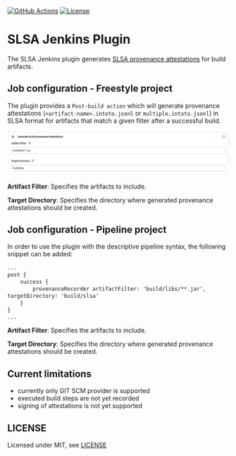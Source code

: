 [![GitHub Actions](https://github.com/jenkinsci/slsa-plugin/workflows/GitHub%20CI/badge.svg?branch=main)](https://github.com/jenkinsci/slsa-plugin/actions)
[![License](https://img.shields.io/badge/license-MIT-green.svg)](LICENSE)

# SLSA Jenkins Plugin

The SLSA Jenkins plugin generates [SLSA provenance attestations](https://slsa.dev/provenance/) for build artifacts.

## Job configuration - Freestyle project

The plugin provides a ```Post-build action``` which will generate provenance attestations
(`<artifact-name>.intoto.jsonl` or `multiple.intoto.jsonl`) in SLSA format for artifacts that
match a given filter after a successful build.

![job configuration](docs/images/jenkins-job-configuration.png)

**Artifact Filter**: Specifies the artifacts to include.

**Target Directory**: Specifies the directory where generated provenance attestations should be created.

## Job configuration - Pipeline project

In order to use the plugin with the descriptive pipeline syntax, the following snippet
can be added:

```
...
post {
    success {
        provenanceRecorder artifactFilter: 'build/libs/**.jar', targetDirectory: 'build/slsa'
    }
}
...
```

**Artifact Filter**: Specifies the artifacts to include.

**Target Directory**: Specifies the directory where generated provenance attestations should be created.

## Current limitations

* currently only GIT SCM provider is supported
* executed build steps are not yet recorded
* signing of attestations is not yet supported

## LICENSE

Licensed under MIT, see [LICENSE](LICENSE)

